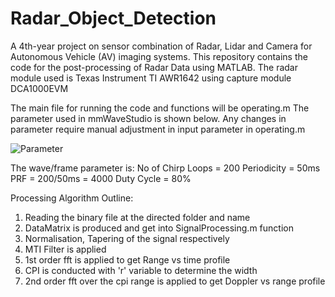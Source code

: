 # Radar_Object_Detection
A 4th-year project on sensor combination of Radar, Lidar and Camera for Autonomous Vehicle (AV) imaging systems. This repository contains the code for the post-processing of Radar Data using MATLAB.
The radar module used is Texas Instrument TI AWR1642 using capture module DCA1000EVM

The main file for running the code and functions will be operating.m
The parameter used in mmWaveStudio is shown below. Any changes in parameter require manual adjustment in input parameter in operating.m

![Parameter](https://user-images.githubusercontent.com/51969569/221611035-aa957233-2c2b-41f5-bcfc-855ea8cc340d.png)

The wave/frame parameter is:
No of Chirp Loops = 200
Periodicity = 50ms
PRF = 200/50ms = 4000
Duty Cycle = 80%

Processing Algorithm Outline:
1. Reading the binary file at the directed folder and name
2. DataMatrix is produced and get into SignalProcessing.m function
3. Normalisation, Tapering of the signal respectively
4. MTI Filter is applied
5. 1st order fft is applied to get Range vs time profile
6. CPI is conducted with 'r' variable to determine the width
7. 2nd order fft over the cpi range is applied to get Doppler vs range profile
